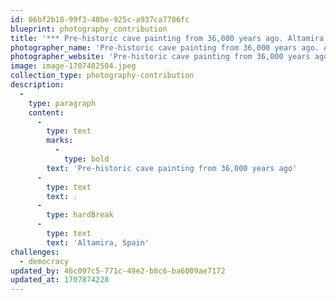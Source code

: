 ```yaml
---
id: 06bf2b18-99f3-40be-925c-a937ca7786fc
blueprint: photography_contribution
title: '*** Pre-historic cave painting from 36,000 years ago. Altamira, Spain'
photographer_name: 'Pre-historic cave painting from 36,000 years ago. Altamira, Spain'
photographer_website: 'Pre-historic cave painting from 36,000 years ago. Altamira, Spain'
image: image-1707482504.jpeg
collection_type: photography-contribution
description:
  -
    type: paragraph
    content:
      -
        type: text
        marks:
          -
            type: bold
        text: 'Pre-historic cave painting from 36,000 years ago'
      -
        type: text
        text: .
      -
        type: hardBreak
      -
        type: text
        text: 'Altamira, Spain'
challenges:
  - democracy
updated_by: 46c097c5-771c-49e2-b8c6-ba6009ae7172
updated_at: 1707874228
---
```

